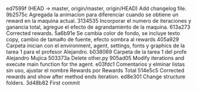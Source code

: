ed7599f (HEAD -> master, origin/master, origin/HEAD) Add changelog file.
9b2575c Agregada la animacion para diferenciar cuando se obtiene un reward en la maquina actual.
3134535 Incorporar el numero de iteraciones y ganancia total, agregue el efecto de agrandamiento de la maquina.
613a273 Corrected rewards.
5a6b91e Se cambia color de fondo, se incluye texto copy, cambio de tama#o de fuente, efecto sombra al rewards
405a929 Carpeta inician con el environment, agent, settings, fonts y graphics de la tarea 1 para el profesor Alejandro.
b038069 Carpeta de la tarea 1 del profe Alejandro Mujica
503373a Delete other.py
905ad05 Modify iterations and execute main function for the agent.
e03fdc1 Comentarios y elminar listas sin uso, ajustar el nombre Rewards por Rewards Total
514e5c5 Corrected rewards and show after method ends iteration.
ed8e301 Change structure folders.
3d48b82 First commit
